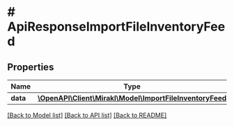 # # ApiResponseImportFileInventoryFeed

## Properties

Name | Type | Description | Notes
------------ | ------------- | ------------- | -------------
**data** | [**\OpenAPI\Client\Mirakl\Model\ImportFileInventoryFeed**](ImportFileInventoryFeed.md) |  |

[[Back to Model list]](../../README.md#models) [[Back to API list]](../../README.md#endpoints) [[Back to README]](../../README.md)
